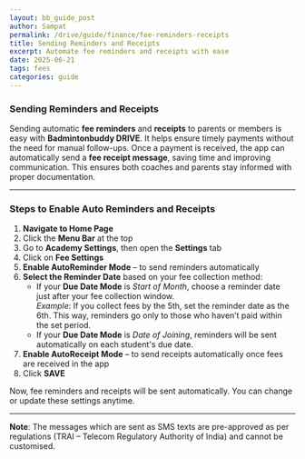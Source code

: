 ```yaml
---
layout: bb_guide_post
author: Sampat
permalink: /drive/guide/finance/fee-reminders-receipts
title: Sending Reminders and Receipts
excerpt: Automate fee reminders and receipts with ease
date: 2025-06-21
tags: fees
categories: guide
---
```


### Sending Reminders and Receipts

Sending automatic **fee reminders** and **receipts** to parents or members is easy with **Badmintonbuddy DRIVE**. It helps ensure timely payments without the need for manual follow-ups. Once a payment is received, the app can automatically send a **fee receipt message**, saving time and improving communication. This ensures both coaches and parents stay informed with proper documentation.

---

### Steps to Enable Auto Reminders and Receipts

1. **Navigate to Home Page**  
2. Click the **Menu Bar** at the top  
3. Go to **Academy Settings**, then open the **Settings** tab  
4. Click on **Fee Settings**  
5. **Enable AutoReminder Mode** – to send reminders automatically  
6. **Select the Reminder Date** based on your fee collection method:  
   - If your **Due Date Mode** is *Start of Month*, choose a reminder date just after your fee collection window.  
     _Example_: If you collect fees by the 5th, set the reminder date as the 6th. This way, reminders go only to those who haven’t paid within the set period.  
   - If your **Due Date Mode** is *Date of Joining*, reminders will be sent automatically on each student's due date.
7. **Enable AutoReceipt Mode** – to send receipts automatically once fees are received in the app  
8. Click **SAVE**

Now, fee reminders and receipts will be sent automatically. You can change or update these settings anytime.

---

**Note**: The messages which are sent as SMS texts are pre-approved as per regulations (TRAI – Telecom Regulatory Authority of India) and cannot be customised.

